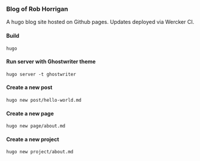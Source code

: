 
### Blog of Rob Horrigan
A hugo blog site hosted on Github pages. Updates deployed via Wercker CI.

#### Build
```
hugo
```

#### Run server with Ghostwriter theme
```
hugo server -t ghostwriter
```

#### Create a new post
```
hugo new post/hello-world.md
```

#### Create a new page
```
hugo new page/about.md
```

#### Create a new project
```
hugo new project/about.md
```
